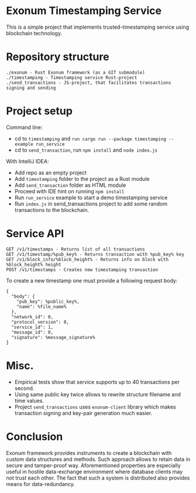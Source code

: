 # Exonum Timestamping Service

This is a simple project that implements trusted-timestamping service using blockchain technology.  

# Repository structure
```
./exonum - Rust Exonum framework (as a GIT submodule)
./timestamping - Timestamping service Rust-project
./send_transactions - JS-project, that facilitates transactions signing and sending
```

# Project setup
Command line:
- cd to `timestamping` and `run cargo run --package timestamping --example run_service`
- cd to `send_transaction`, run `npm install` and `node index.js`

With IntelliJ IDEA:
- Add repo as an empty project
- Add `timestamping` folder to the project as a Rust module
- Add `send_transaction` folder as HTML module
- Proceed with IDE hint on running `npm install`
- Run `run_service` example to start a demo timestamping service
- Run `index.js` in send_transactions project to add some random 
transactions to the blockchain.

# Service API
```
GET /v1/timestamps - Returns list of all transactions
GET /v1/timestamp/%pub_key% - Returns transaction with %pub_key% key
GET /v1/block_info/%block_height% - Returns info on block with %block_height% height
POST /v1/timestamps - Creates new timestamping transaction
```

To create a new timestamp one must provide a following request body:
```
{
  "body": {
    "pub_key": %public_key%,
    "name": %file_name%
  },
  "network_id": 0,
  "protocol_version": 0,
  "service_id": 1,
  "message_id": 0,
  "signature": %message_signature%
}
```

# Misc.
- Empirical tests show that service supports up to 40 transactions per second. 
- Using same public key twice allows to rewrite structure filename and time values.
- Project `send_transactions` uses `exonum-client` library which makes transaction signing and key-pair generation much easier.

# Conclusion

Exonum framework provides instruments to create a blockchain with custom data structures and methods. Such approach allows to retain data in secure and tamper-proof way. Aforementioned properties are especially useful in hostile data-exchange environment where database clients may not trust each other. The fact that such a system is distributed also provides means for data-redundancy.
